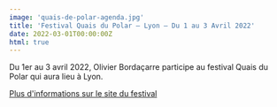 ```yaml
---
image: 'quais-de-polar-agenda.jpg'
title: 'Festival Quais du Polar – Lyon – Du 1 au 3 Avril 2022'
date: 2022-03-01T00:00:00Z
html: true
---
```


<p>
  Du 1er au 3 avril 2022, Olivier Bordaçarre participe au festival Quais du Polar qui aura lieu à Lyon. <br/>
</p>
<p>
  <a
    href="https://www.quaisdupolar.com/"
    rel="noopener noreferrer"
    target="_blank"
  >
    Plus d'informations sur le site du festival
  </a>
</p>


